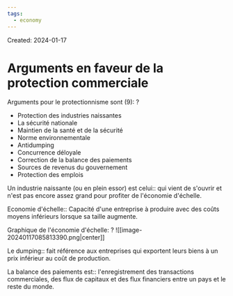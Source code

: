 ```yaml
---
tags:
  - economy
---
```

Created: 2024-01-17

# Arguments en faveur de la protection commerciale

Arguments pour le protectionnisme sont (9):
?
- Protection des industries naissantes
- La sécurité nationale
- Maintien de la santé et de la sécurité
- Norme environnementale
- Antidumping
- Concurrence déloyale
- Correction de la balance des paiements
- Sources de revenus du gouvernement
- Protection des emplois
<!--SR:!2024-03-07,24,210-->


Un industrie naissante (ou en plein essor) est celui:: qui vient de s'ouvrir et n'est pas encore assez grand pour profiter de l'économie d'échelle.
<!--SR:!2024-03-06,13,230-->

Economie d'échelle:: Capacité d'une entreprise à produire avec des coûts moyens inférieurs lorsque sa taille augmente.
<!--SR:!2024-03-07,22,190-->

Graphique de l'économie d'échelle:
?
![[image-20240117085813390.png|center]]
<!--SR:!2024-03-22,39,250-->



Le dumping:: fait référence aux entreprises qui exportent leurs biens à un prix inférieur au coût de production.
<!--SR:!2024-03-18,31,210-->

La balance des paiements est:: l'enregistrement des transactions commerciales, des flux de capitaux et des flux financiers entre un pays et le reste du monde.
<!--SR:!2024-03-29,43,250-->